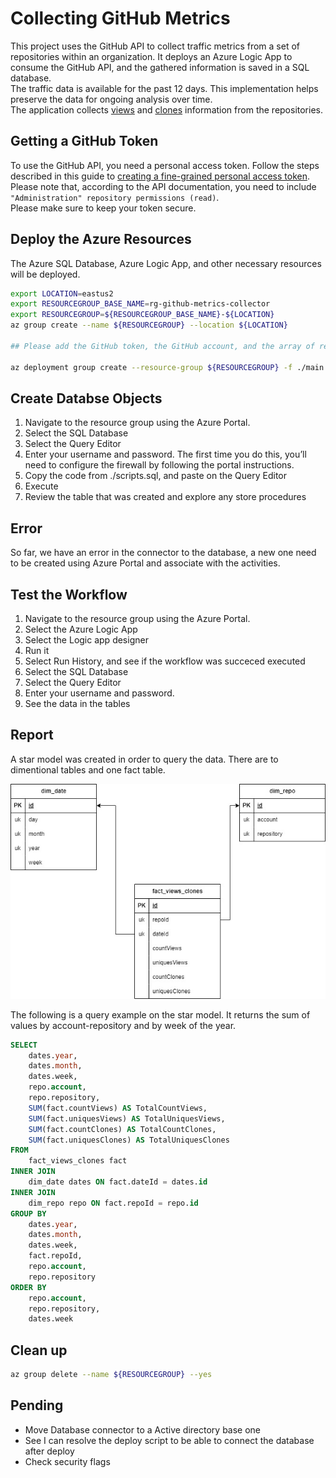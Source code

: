 # Collecting GitHub Metrics

This project uses the GitHub API to collect traffic metrics from a set of repositories within an organization. It deploys an Azure Logic App to consume the GitHub API, and the gathered information is saved in a SQL database.  
The traffic data is available for the past 12 days. This implementation helps preserve the data for ongoing analysis over time.  
The application collects [views](https://docs.github.com/en/rest/metrics/traffic?apiVersion=2022-11-28#get-page-views) and [clones](https://docs.github.com/en/rest/metrics/traffic?apiVersion=2022-11-28#get-repository-clones) information from the repositories.

## Getting a GitHub Token

To use the GitHub API, you need a personal access token.
Follow the steps described in this guide to [creating a fine-grained personal access token](https://docs.github.com/en/authentication/keeping-your-account-and-data-secure/managing-your-personal-access-tokens#creating-a-fine-grained-personal-access-token).  
Please note that, according to the API documentation, you need to include `"Administration" repository permissions (read)`.  
Please make sure to keep your token secure.

## Deploy the Azure Resources

The Azure SQL Database, Azure Logic App, and other necessary resources will be deployed.

```bash
export LOCATION=eastus2
export RESOURCEGROUP_BASE_NAME=rg-github-metrics-collector
export RESOURCEGROUP=${RESOURCEGROUP_BASE_NAME}-${LOCATION}
az group create --name ${RESOURCEGROUP} --location ${LOCATION}

## Please add the GitHub token, the GitHub account, and the array of repos array to be collected

az deployment group create --resource-group ${RESOURCEGROUP} -f ./main.bicep -p token=<GitHub Token> administratorLoginPassword=changeMe123! owner=mspnp repositories='["samples", "iaas-baseline", "aks-baseline"]'
```

## Create Databse Objects

1. Navigate to the resource group using the Azure Portal.
2. Select the SQL Database
3. Select the Query Editor
4. Enter your username and password. The first time you do this, you’ll need to configure the firewall by following the portal instructions.
5. Copy the code from ./scripts.sql, and paste on the Query Editor
6. Execute
7. Review the table that was created and explore any store procedures

## Error

So far, we have an error in the connector to the database, a new one need to be created using Azure Portal and associate with the activities.

## Test the Workflow

1. Navigate to the resource group using the Azure Portal.
2. Select the Azure Logic App
3. Select the Logic app designer
4. Run it
5. Select Run History, and see if the workflow was succeced executed
6. Select the SQL Database
7. Select the Query Editor
8. Enter your username and password.
9. See the data in the tables

## Report

A star model was created in order to query the data. There are to dimentional tables and one fact table.

![GitHub Metrics](./GitHub-metrics.jpg)

The following is a query example on the star model. It returns the sum of values by account-repository and by week of the year.

```sql
SELECT
    dates.year,
    dates.month,
    dates.week,
    repo.account,
    repo.repository,
    SUM(fact.countViews) AS TotalCountViews,
    SUM(fact.uniquesViews) AS TotalUniquesViews,
    SUM(fact.countClones) AS TotalCountClones,
    SUM(fact.uniquesClones) AS TotalUniquesClones
FROM
    fact_views_clones fact
INNER JOIN
    dim_date dates ON fact.dateId = dates.id
INNER JOIN
    dim_repo repo ON fact.repoId = repo.id
GROUP BY
    dates.year,
    dates.month,
    dates.week,
    fact.repoId,
    repo.account,
    repo.repository
ORDER BY
    repo.account,
    repo.repository,
    dates.week
```

## Clean up

```bash
az group delete --name ${RESOURCEGROUP} --yes
```

## Pending

- Move Database connector to a Active directory base one
- See I can resolve the deploy script to be able to connect the database after deploy
- Check security flags


